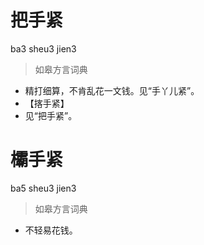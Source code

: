 # 把手紧
ba3 sheu3 jien3
> 如皋方言词典
- 精打细算，不肯乱花一文钱。见“手丫儿紧”。
- 【揢手紧】
- 见“把手紧”。

# 欛手紧
ba5 sheu3 jien3
> 如皋方言词典
- 不轻易花钱。
